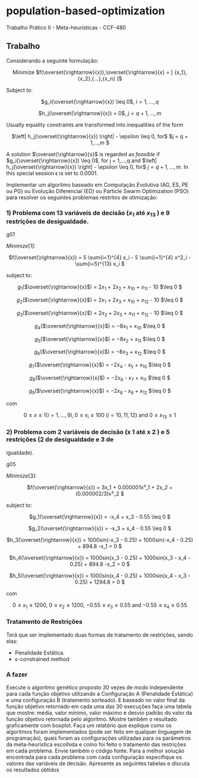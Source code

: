 # population-based-optimization
Trabalho Prático II - Meta-heurísticas - CCF-480

## Trabalho

Considerando a seguinte formulação:

<center>

Minimize $f(\overset{\rightarrow}{x}),\overset{\rightarrow}{x} = [ {x_1},{x_2},{...},{x_n} ]$

</center>

Subject to:

<center>

$g_i(\overset{\rightarrow}{x}) \leq 0$, $i = 1,..., q$

$h_j(\overset{\rightarrow}{x}) = 0$, $j = q+1,..., m$

</center>

Usually equality constraints are transformed into inequalities of the form

<center>

$\left| h_j(\overset{\rightarrow}{x}) \right| - \epsilon \leq 0, for$ $j = q + 1,...,m $

</center>

A solution $\overset{\rightarrow}{x}$ is regarded as *feasible* if $g_i(\overset{\rightarrow}{x}) \leq 0$, for j = 1,...,q  and $\left| h_j(\overset{\rightarrow}{x}) \right| - \epsilon \leq 0, for$ $j = q + 1,...,m$.  In this special session $\epsilon$ is set to  0.0001.


Implementar um algoritmo baseado em Computação Evolutiva (AG, ES, PE ou PG) ou
Evolução Diferencial (ED) ou Particle Swarm Optimization (PSO) para resolver os
seguintes problemas restritos de otimização:

### 1) Problema com 13 variáveis de decisão ($x_1$ até $x_{13}$ ) e 9 restrições de desigualdade.

g01

$Minimize [1]$:

<center>

$f(\overset{\rightarrow}{x}) = 5 \sum{i=1}^{4} x_i  -  5 \sum{i=1}^{4} x^2_i  - \sum{i=5}^{13} x_i $

</center>

subject to:

<center>

$g_1$($\overset{\rightarrow}{x}$)  =  $2x_1$ + $2x_2$ + $x_{10}$ + $x_{11}$ - 10 $\leq 0 $

$g_2$($\overset{\rightarrow}{x}$) = $2x_1$ + $2x_3$ + $x_{10}$ + $x_{12}$ - 10 $\leq 0 $

$g_3$($\overset{\rightarrow}{x}$) = $2x_2$ + $2x_3$ + $x_{11}$ + $x_{12}$ - 10 $\leq 0 $

$g_4$($\overset{\rightarrow}{x}$) = $-8x_1$ + $x_{10}$ $\leq 0 $

$g_5$($\overset{\rightarrow}{x}$) = $-8x_2$ + $x_{11}$ $\leq 0 $

$g_6$($\overset{\rightarrow}{x}$) = $-8x_3$ + $x_{12}$ $\leq 0 $

$g_7$($\overset{\rightarrow}{x}$) = $-2x_4$ - $x_5$ + $x_{10}$ $\leq 0 $

$g_8$($\overset{\rightarrow}{x}$) = $-2x_6$ - $x_7$ + $x_{11}$ $\leq 0 $

$g_9$($\overset{\rightarrow}{x}$) = $-2x_8$ - $x_9$ + $x_{12}$ $\leq 0 $

</center>

com

<center>

$0 \leq x \leq 1 (i = 1,...,9), 0 \leq  x_i \leq 100$  $(i = 10, 11, 12)$ and $0 \leq  x_{13} \leq 1$

</center>

### 2) Problema com 2 variáveis de decisão (x 1 até x 2 ) e 5 restrições (2 de desigualdade e 3 de
igualdade).

g05

$Minimize [3]$:

<center>

$f(\overset{\rightarrow}{x}) =  3x_1 + 0.000001x³_1 + 2x_2 + (0.000002/3)x³_2 $

</center>

subject to:

<center>

$g_1(\overset{\rightarrow}{x})  =  -x_4 + x_3 - 0.55 \leq 0 $

$g_2(\overset{\rightarrow}{x}) = -x_3 + x_4 - 0.55 \leq 0 $

$h_3(\overset{\rightarrow}{x}) = 1000sin(-x_3 - 0.25) + 1000sin(-x_4 - 0.25) + 894.8 -x_1   = 0 $

$h_4(\overset{\rightarrow}{x}) = 1000sin(x_3 - 0.25) + 1000sin(x_3 - x_4 - 0.25) + 894.8 -x_2   = 0 $

$h_5(\overset{\rightarrow}{x}) = 1000sin(x_4 - 0.25) + 1000sin(x_4 - x_3 - 0.25) + 1294.8   = 0 $

</center>

com

<center>

$0 \leq x_1 \leq 1200$, $0 \leq x_2 \leq 1200$, $-0.55 \leq x_3 \leq 0.55$ and $-0.55 \leq x_4 \leq 0.55$

</center>

### Tratamento de Restrições

Terá que ser implementado duas formas de tratamento de restrições, sendo elas:

- Penalidade Estática.
- ɛ-constrained method


### A fazer

Execute o algoritmo genético proposto 30 vezes de modo independente para cada função
objetivo utilizando a Configuração A (Penalidade Estática) e uma configuração B
(tratamento sorteado). E baseado no valor final da função objetivo retornado em cada uma
das 30 execuções faça uma tabela que mostre: média, valor mínimo, valor máximo e desvio
padrão do valor da função objetivo retornada pelo algoritmo. Mostre também o resultado
graficamente com boxplot. Faça um relatório que explique como os algoritmos foram
implementados (pode ser feito em qualquer linguagem de programação), quais foram
as configurações utilizadas para os parâmetros da meta-heurística escolhida e como foi
feito o tratamento das restrições em cada problema. Envie também o código fonte. Para a
melhor solução encontrada para cada problema com cada configuração especifique
os valores das variáveis de decisão. Apresente as seguintes tabelas e discuta os resultados
obtidos